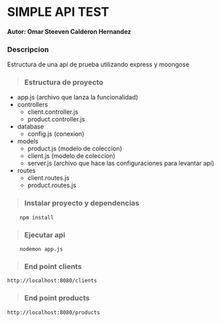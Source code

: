 # SIMPLE API TEST

#### Autor: Omar Steeven Calderon Hernandez

### Descripcion

Estructura de una api de prueba utilizando express y moongose

> ###  Estructura de proyecto

- app.js (archivo que lanza la funcionalidad)
- controllers
    - client.controller.js
    - product.controller.js
- database
    - config.js (conexion)
- models 
    - product.js (modelo de coleccion)
    - client.js (modelo de coleccion)
    - server.js (archivo que hace las configuraciones para levantar api)
- routes
    - client.routes.js
    - product.routes.js
    


> ### Instalar proyecto y dependencias

```
    npm install
```

> ### Ejecutar api
```
    nodemon app.js
```

> ### End point clients

```
http://localhost:8080/clients
```
> ### End point products

```
http://localhost:8080/products
```
